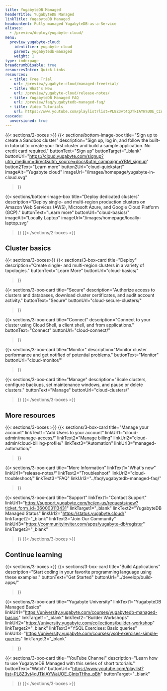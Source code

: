 ```yaml
---
title: YugabyteDB Managed
headerTitle: YugabyteDB Managed
linkTitle: YugabyteDB Managed
headcontent: Fully managed YugabyteDB-as-a-Service
aliases:
  - /preview/deploy/yugabyte-cloud/
menu:
  preview_yugabyte-cloud:
    identifier: yugabyte-cloud
    parent: yugabytedb-managed
    weight: 1
type: indexpage
breadcrumbDisable: true
resourcesIntro: Quick Links
resources:
  - title: Free Trial
    url: /preview/yugabyte-cloud/managed-freetrial/
  - title: What's New
    url: /preview/yugabyte-cloud/release-notes/
  - title: YugabyteDB Managed FAQ
    url: /preview/faq/yugabytedb-managed-faq/
  - title: Video Tutorials
    url: https://www.youtube.com/playlist?list=PL8Z3vt4qJTkIAYWaUOE_CIntxTHho_pBh
cascade:
  unversioned: true
---
```


{{< sections/2-boxes >}}
  {{< sections/bottom-image-box
    title="Sign up to create a Sandbox cluster"
    description="Sign up, log in, and follow the built-in tutorial to create your first cluster and build a sample application. No credit card required."
    buttonText="Sign up"
    buttonTarget="_blank"
    buttonUrl="https://cloud.yugabyte.com/signup?utm_medium=direct&utm_source=docs&utm_campaign=YBM_signup"
    button2Text="Learn more"
    button2Url="cloud-quickstart"
    imageAlt="Yugabyte cloud" imageUrl="/images/homepage/yugabyte-in-cloud.svg"
  >}}

  {{< sections/bottom-image-box
    title="Deploy dedicated clusters"
    description="Deploy single- and multi-region production clusters on Amazon Web Services (AWS), Microsoft Azure, and Google Cloud Platform (GCP)."
    buttonText="Learn more"
    buttonUrl="cloud-basics/"
    imageAlt="Locally Laptop" imageUrl="/images/homepage/locally-laptop.svg"
  >}}
{{< /sections/2-boxes >}}

## Cluster basics

{{< sections/3-boxes>}}
  {{< sections/3-box-card
    title="Deploy"
    description="Create single- and multi-region clusters in a variety of topologies."
    buttonText="Learn More"
    buttonUrl="cloud-basics/"
  >}}

  {{< sections/3-box-card
    title="Secure"
    description="Authorize access to clusters and databases, download cluster certificates, and audit account activity."
    buttonText="Secure"
    buttonUrl="cloud-secure-clusters/"
  >}}

  {{< sections/3-box-card
    title="Connect"
    description="Connect to your cluster using Cloud Shell, a client shell, and from applications."
    buttonText="Connect"
    buttonUrl="cloud-connect/"
  >}}

  {{< sections/3-box-card
    title="Monitor"
    description="Monitor cluster performance and get notified of potential problems."
    buttonText="Monitor"
    buttonUrl="cloud-monitor/"
  >}}

  {{< sections/3-box-card
    title="Manage"
    description="Scale clusters, configure backups, set maintenance windows, and pause or delete clusters."
    buttonText="Manage"
    buttonUrl="cloud-clusters/"
  >}}
{{< /sections/3-boxes >}}

## More resources

{{< sections/3-boxes >}}
  {{< sections/3-box-card
  title="Manage your account"
  linkText1="Add Users to your account"
  linkUrl1="cloud-admin/manage-access/"
  linkText2="Manage billing"
  linkUrl2="cloud-admin/cloud-billing-profile/"
  linkText3="Automation"
  linkUrl3="managed-automation/"
  >}}

  {{< sections/3-box-card
  title="More Information"
  linkText1="What's new"
  linkUrl1="release-notes/"
  linkText2="Troubleshoot"
  linkUrl2="cloud-troubleshoot/"
  linkText3="FAQ"
  linkUrl3="../faq/yugabytedb-managed-faq/"
  >}}

  {{< sections/3-box-card
  title="Support"
  linkText1="Contact Support"
  linkUrl1="https://support.yugabyte.com/hc/en-us/requests/new?ticket_form_id=360003113431"
  linkTarget1="_blank"
  linkText2="YugabyteDB Managed Status"
  linkUrl2="https://status.yugabyte.cloud/"
    linkTarget2="_blank"
  linkText3="Join Our Community"
  linkUrl3="https://communityinviter.com/apps/yugabyte-db/register"
  linkTarget3="_blank"
  >}}
{{< /sections/3-boxes >}}

## Continue learning

{{< sections/3-boxes >}}
  {{< sections/3-box-card
  title="Build Applications"
  description="Start coding in your favorite programming language using these examples."
  buttonText="Get Started"
  buttonUrl="../develop/build-apps/"
  >}}

  {{< sections/3-box-card
  title="Yugabyte University"
  linkText1="YugabyteDB Managed Basics"
  linkUrl1="https://university.yugabyte.com/courses/yugabytedb-managed-basics"
  linkTarget1="_blank"
  linkText2="Builder Workshops"
  linkUrl2="https://university.yugabyte.com/collections/builder-workshop"
  linkTarget2="_blank"
  linkText3="YSQL Exercises: Basic queries"
  linkUrl3="https://university.yugabyte.com/courses/ysql-exercises-simple-queries"
  linkTarget3="_blank"
  >}}

  {{< sections/3-box-card
  title="YouTube Channel"
  description="Learn how to use YugabyteDB Managed with this series of short tutorials."
  buttonText="Watch"
  buttonUrl="https://www.youtube.com/playlist?list=PL8Z3vt4qJTkIAYWaUOE_CIntxTHho_pBh"
  buttonTarget="_blank"
  >}}
{{< /sections/3-boxes >}}
